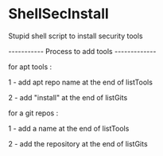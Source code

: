 # ShellSecInstall
Stupid shell script to install security tools 

----------- Process to add tools -------------

for apt tools : 


1 - add apt repo name at the end of listTools

2 - add "install" at the end of listGits

for a git repos : 


1 - add a name at the end of listTools

2 - add the repository at the end of listGits
